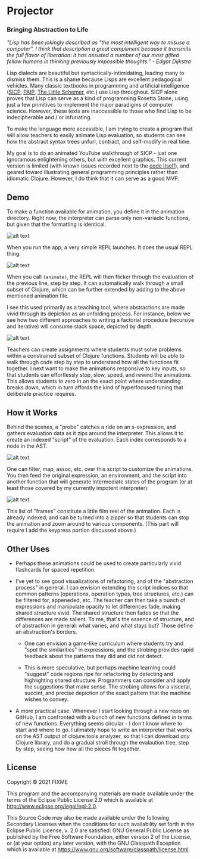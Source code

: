 # Projector
### Bringing Abstraction to Life

*"Lisp has been jokingly described as "the most intelligent way to misuse a computer". I think that description a great compliment because it transmits the full flavor of liberation: it has assisted a number of our most gifted fellow humans in thinking previously impossible thoughts." - Edgar Dijkstra*

Lisp dialects are beautiful but syntactically-intimidating, leading many to dismiss them. This is a shame because Lisps are excellent pedagogical vehicles. Many classic textbooks in programming and artificial intelligence ([SICP](https://www.amazon.com/Structure-Interpretation-Computer-Programs-Engineering/dp/0262510871/ref=pd_lpo_14_t_2/139-8855044-5241522?_encoding=UTF8&pd_rd_i=0262510871&pd_rd_r=6b59d653-6698-4867-b82f-9c081a881132&pd_rd_w=yjFXI&pd_rd_wg=YULvH&pf_rd_p=16b28406-aa34-451d-8a2e-b3930ada000c&pf_rd_r=XE210ZNMV225Y09XRQ3X&psc=1&refRID=XE210ZNMV225Y09XRQ3X), [PAIP](https://github.com/norvig/paip-lisp), [The Little Schemer](https://www.amazon.com/Little-Schemer-Daniel-P-Friedman/dp/0262560992), etc.) use Lisp throughout. SICP alone proves that Lisp can serve as a kind of programming Rosetta Stone, using just a few primitives to implement the major paradigms of computer science. However, these texts are inaccessible to those who find Lisp to be indecipherable and / or infuriating.

To make the language more accessible, I am trying to create a program that will allow teachers to easily animate Lisp evaluation, so students can see how the abstract syntax trees unfurl, contract, and self-modify in real time. 

My goal is to do an animated YouTube walkthrough of SICP - just one ignoramous enlightening others, but with excellent graphics. This current version is limited (with known issues recorded next to the [code itself](https://github.com/kyleeschen1/projector/blob/main/src/projector/ast.clj)), and geared toward illustrating general programming principles rather than idiomatic Clojure. However, I do think that it can serve as a good MVP.

## Demo

To make a function available for animation, you define it in the animation directory. Right now, the interpreter can parse only non-variadic functions, but given that the formatting is identical.

![alt text](https://github.com/kyleeschen1/projector/blob/main/images/Functions.png)

When you run the app, a very simple REPL launches. It does the usual REPL thing. 

![alt text](https://github.com/kyleeschen1/projector/blob/main/images/map.gif)

When you call ```(animate)```, the REPL will then flicker through the evaluation of the previous line, step by step. It can automatically walk through a small subset of Clojure, which can be further extended by adding to the above mentioned animation file.

I see this used primarily as a teaching tool, where abstractions are made vivid through its depiction as an unfolding process. For instance, below we see how two different approaches to writing a factorial procedure (recursive and iterative) will consume stack space, depicted by depth.

![alt text](https://github.com/kyleeschen1/projector/blob/main/images/factorials.gif)

Teachers can create assignments where students must solve problems within a constrained subset of Clojure functions. Students will be able to walk through code step by step to understand how all the functions fit together. I next want to make the animations responsive to key inputs, so that students can effortlessly stop, slow, speed, and rewind the animations. This allows students to zero in on the exact point where understanding breaks down, which in turn affords the kind of hyperfocused tuning that deliberate practice requires.


## How it Works

Behind the scenes, a "probe" catches a ride on an s-expression, and gathers evaluation data as it zips around the interpreter. This allows it to create an indexed "script" of the evaluation. Each index corresponds to a node in the AST.

![alt text](https://github.com/kyleeschen1/projector/blob/main/images/script.gif)

One can filter, map, assoc, etc. over this script to customize the animations. You then feed the original expression, an environment, and the script into another function that will generate intermediate states of the program (or at least those covered by my currently impotent interpreter):

![alt text](https://github.com/kyleeschen1/projector/blob/main/images/frames.gif)

This list of "frames" constitute a little film reel of the animation. Each is already indexed, and can be turned into a zipper so that students can stop the animation and zoom around to various components. (This part will require I add the keypress portion discussed above.)


## Other Uses

* Perhaps these animations could be used to create particularly vivid flashcards for spaced repetition.

* I've yet to see good visualizations of refactoring, and of the "abstraction process" in general. I can envision extending the script indices so that common patterns (operations, operation types, tree structures, etc.) can be filtered for, appeneded, etc. The teacher can then take a bunch of expressions and manipulate opacity to let differences fade, making shared structure vivid. The shared structure then fades so that the differences are made salient. To me, that's the essence of structure, and of abstraction in general: what varies, and what stays but? Those define an abstraction's borders. 

  * One can envision a game-like curriculum where students try and "spot the similarities" in expressions, and the strobing provides rapid feedback about the patterns they did and did not detect.

  * This is more speculative, but perhaps machine learning could "suggest" code regions ripe for refactoring by detecting and highlighting shared structure. Programmers can consider and apply the suggestions that make sense. The strobing allows for a visceral, succint, and precise depiction of the exact pattern that the machine wishes to convey.

* A more practical case: Whenever I start looking through a new repo on GitHub, I am confronted with a bunch of new functions defined in terms of new functions. Everything seems circular - I don't know where to start and where to go. I ulimately hope to write an interpreter that works on the AST output of clojure.tools.analyzer, so that I can download *any* Clojure library, and do a gradual stroll through the evalaution tree, step by step, seeing how how all the pieces fit together.


## License

Copyright © 2021 FIXME

This program and the accompanying materials are made available under the
terms of the Eclipse Public License 2.0 which is available at
http://www.eclipse.org/legal/epl-2.0.

This Source Code may also be made available under the following Secondary
Licenses when the conditions for such availability set forth in the Eclipse
Public License, v. 2.0 are satisfied: GNU General Public License as published by
the Free Software Foundation, either version 2 of the License, or (at your
option) any later version, with the GNU Classpath Exception which is available
at https://www.gnu.org/software/classpath/license.html.
